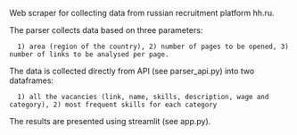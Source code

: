 Web scraper for collecting data from russian recruitment platform hh.ru.  

The parser collects data based on three parameters:  

      1) area (region of the country), 2) number of pages to be opened, 3) number of links to be analysed per page.  
      
The data is collected directly from API (see parser_api.py) into two dataframes:  

      1) all the vacancies (link, name, skills, description, wage and category), 2) most frequent skills for each category  
      
The results are presented using streamlit (see app.py).

